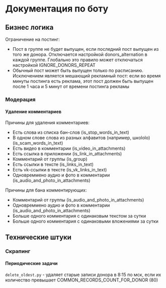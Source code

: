 # Документация по боту

## Бизнес логика

Ограничение на постинг:
- Пост в группе не будет выпущен, если последний пост выпущен из того же донора. Отключается настройкой donors_alternation в каждой группе.
Глобально это правило может отключаться настройкой IGNORE_DONORS_REPEAT
- Обычный пост может быть выпущен только по расписанию. Исключением является мешающий рекламный пост:
если во время минуты постинга есть реклама, этот пост должен быть выпущен после 1 часа и 5 минут от времени постинга
рекламы

### Модерация

#### Удаление комментариев

Причины для удаления комментариев:
- Есть слова из списка бан-слов (is_stop_words_in_text)
- В одном слове слова из разных алфавитов (например, шкоlolo) (is_scam_words_in_text)
- Есть видео в комментарии (is_video_in_attachments)
- Есть ссылка в приложении (is_link_in_attachments)
- Комментарий от группы (is_group)
- Есть ссылки в тексте (is_links_in_text)
- Есть vk-ссылки в тексте (is_vk_links_in_text)
- Одновреммено аудио и фото в комментарии (is_audio_and_photo_in_attachments)

Причины для бана комментирующих:
- Комментарий от группы (is_audio_and_photo_in_attachments)
- Одновреммено аудио и фото в комментарии (is_audio_and_photo_in_attachments)
- Больше одного комментария с одинаковым текстом за сутки
- Больше одного комментария с одинаковыми вложениями за сутки

## Технические штуки

### Скрапинг

#### Периодические задачи

`delete_oldest.py` - удаляет старые записи донора в 8:15 по мск, если их количество превышает COMMON_RECORDS_COUNT_FOR_DONOR (80)